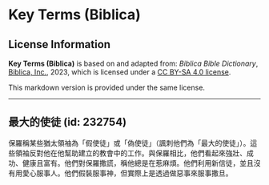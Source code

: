 # Key Terms (Biblica)

## License Information

**Key Terms (Biblica)** is based on and adapted from: _Biblica Bible Dictionary_, [Biblica, Inc.](https://www.biblica.com/), 2023, which is licensed under a [CC BY-SA 4.0 license](https://creativecommons.org/licenses/by-sa/4.0/legalcode.en).

This markdown version is provided under the same license.



--------------------------------

## 最大的使徒 (id: 232754)

保羅稱某些猶太領袖為「假使徒」或「偽使徒」（諷刺他們為「最大的使徒」）。這些領袖反對他在他幫助建立的教會中的工作。與保羅相比，他們看起來強壯、成功、健康且富有。他們對保羅撒謊，稱他總是在惹麻煩。他們利用新信徒，並且沒有用愛心服事人。他們假裝服事神，但實際上是透過做惡事來服事撒旦。


